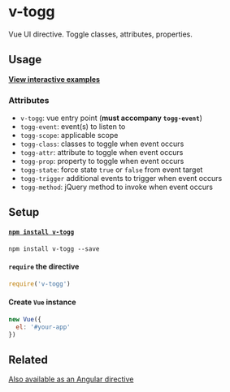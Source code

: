 # v-togg
Vue UI directive. Toggle classes, attributes, properties.

## Usage
[<b>View interactive examples</b>](https://ryanve.github.io/v-togg/)

### Attributes

- `v-togg`: vue entry point (**must accompany `togg-event`**)
- `togg-event`: event(s) to listen to
- `togg-scope`: applicable scope
- `togg-class`: classes to toggle when event occurs
- `togg-attr`: attribute to toggle when event occurs
- `togg-prop`: property to toggle when event occurs
- `togg-state`: force state `true` or `false` from event target
- `togg-trigger` additional events to trigger when event occurs
- `togg-method`: jQuery method to invoke when event occurs

## Setup

#### [`npm install v-togg`](https://www.npmjs.com/package/v-togg)

```
npm install v-togg --save
```

#### `require` the directive

```js
require('v-togg')
```

#### Create `Vue` instance

```js
new Vue({
  el: '#your-app'
})
```

## Related

[Also available as an Angular directive](https://ryanve.github.io/togg/)
